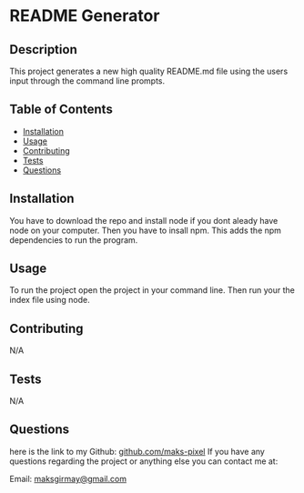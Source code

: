 # README Generator
  
 
 ## Description
 
 This project generates a new high quality README.md file using the users input through the command line prompts.

 ## Table of Contents
 * [Installation](#Installation)
 * [Usage](#Usage)
 * [Contributing](#Contributing)
 * [Tests](#Tests)
 * [Questions](#Questions)
 
 ## Installation
 You have to download the repo and install node if you dont aleady have node on your computer. Then you have to insall npm. This adds the npm dependencies to run the program.

 ## Usage
 To run the project open the project in your command line. Then run your the index file using node.  
 
 ## Contributing
 N/A

 ## Tests
 N/A

 ## Questions
 here is the link to my Github: [github.com/maks-pixel](github.com/maks-pixel)
 If you have any questions regarding the project or anything else you can contact me at:
 
  Email: [maksgirmay@gmail.com](maksgirmay@gmail.com) 
